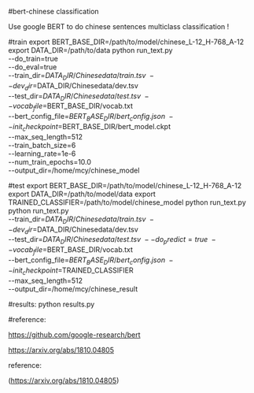 #bert-chinese classification

Use google BERT to do chinese sentences multiclass classification !

#train
export BERT_BASE_DIR=/path/to/model/chinese_L-12_H-768_A-12
export DATA_DIR=/path/to/data
python run_text.py \
  --do_train=true \
  --do_eval=true \
  --train_dir=$DATA_DIR/Chinesedata/train.tsv \
  --dev_dir=$DATA_DIR/Chinesedata/dev.tsv \
  --test_dir=$DATA_DIR/Chinesedata/test.tsv \
  --vocab_file=$BERT_BASE_DIR/vocab.txt \
  --bert_config_file=$BERT_BASE_DIR/bert_config.json \
  --init_checkpoint=$BERT_BASE_DIR/bert_model.ckpt \
  --max_seq_length=512 \
  --train_batch_size=6 \
  --learning_rate=1e-6 \
  --num_train_epochs=10.0 \
  --output_dir=/home/mcy/chinese_model

#test
export BERT_BASE_DIR=/path/to/model/chinese_L-12_H-768_A-12
export DATA_DIR=/path/to/model/data
export TRAINED_CLASSIFIER=/path/to/model/chinese_model
python run_text.py \
python run_text.py \
  --train_dir=$DATA_DIR/Chinesedata/train.tsv \
  --dev_dir=$DATA_DIR/Chinesedata/dev.tsv \
  --test_dir=$DATA_DIR/Chinesedata/test.tsv \
  --do_predict=true \
  --vocab_file=$BERT_BASE_DIR/vocab.txt \
  --bert_config_file=$BERT_BASE_DIR/bert_config.json \
  --init_checkpoint=$TRAINED_CLASSIFIER \
  --max_seq_length=512 \
  --output_dir=/home/mcy/chinese_result
 
#results:
python results.py

#reference:

https://github.com/google-research/bert

https://arxiv.org/abs/1810.04805




















reference:

(https://arxiv.org/abs/1810.04805)
